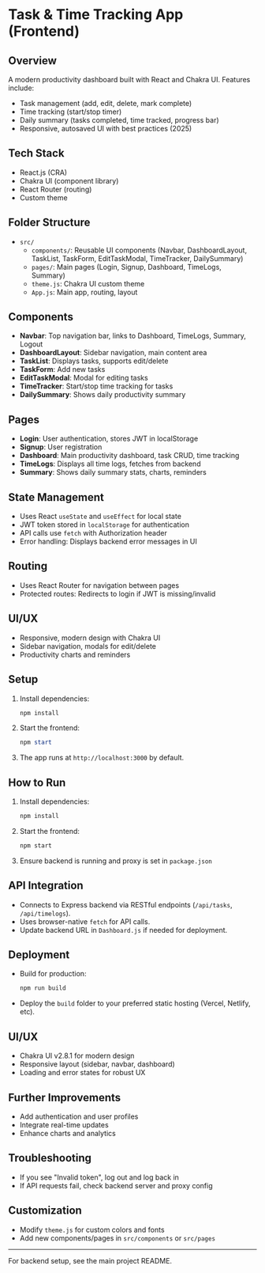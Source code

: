 # Task & Time Tracking App (Frontend)

## Overview

A modern productivity dashboard built with React and Chakra UI. Features include:
- Task management (add, edit, delete, mark complete)
- Time tracking (start/stop timer)
- Daily summary (tasks completed, time tracked, progress bar)
- Responsive, autosaved UI with best practices (2025)

## Tech Stack
- React.js (CRA)
- Chakra UI (component library)
- React Router (routing)
- Custom theme

## Folder Structure
- `src/`
  - `components/`: Reusable UI components (Navbar, DashboardLayout, TaskList, TaskForm, EditTaskModal, TimeTracker, DailySummary)
  - `pages/`: Main pages (Login, Signup, Dashboard, TimeLogs, Summary)
  - `theme.js`: Chakra UI custom theme
  - `App.js`: Main app, routing, layout

## Components
- **Navbar**: Top navigation bar, links to Dashboard, TimeLogs, Summary, Logout
- **DashboardLayout**: Sidebar navigation, main content area
- **TaskList**: Displays tasks, supports edit/delete
- **TaskForm**: Add new tasks
- **EditTaskModal**: Modal for editing tasks
- **TimeTracker**: Start/stop time tracking for tasks
- **DailySummary**: Shows daily productivity summary

## Pages
- **Login**: User authentication, stores JWT in localStorage
- **Signup**: User registration
- **Dashboard**: Main productivity dashboard, task CRUD, time tracking
- **TimeLogs**: Displays all time logs, fetches from backend
- **Summary**: Shows daily summary stats, charts, reminders

## State Management
- Uses React `useState` and `useEffect` for local state
- JWT token stored in `localStorage` for authentication
- API calls use `fetch` with Authorization header
- Error handling: Displays backend error messages in UI

## Routing
- Uses React Router for navigation between pages
- Protected routes: Redirects to login if JWT is missing/invalid

## UI/UX
- Responsive, modern design with Chakra UI
- Sidebar navigation, modals for edit/delete
- Productivity charts and reminders


## Setup
1. Install dependencies:
   ```powershell
   npm install
   ```
2. Start the frontend:
   ```powershell
   npm start
   ```
3. The app runs at `http://localhost:3000` by default.

## How to Run
1. Install dependencies:
   ```bash
   npm install
   ```
2. Start the frontend:
   ```bash
   npm start
   ```
3. Ensure backend is running and proxy is set in `package.json`


## API Integration
- Connects to Express backend via RESTful endpoints (`/api/tasks`, `/api/timelogs`).
- Uses browser-native `fetch` for API calls.
- Update backend URL in `Dashboard.js` if needed for deployment.


## Deployment
- Build for production:
   ```powershell
   npm run build
   ```
- Deploy the `build` folder to your preferred static hosting (Vercel, Netlify, etc).


## UI/UX
- Chakra UI v2.8.1 for modern design
- Responsive layout (sidebar, navbar, dashboard)
- Loading and error states for robust UX


## Further Improvements
- Add authentication and user profiles
- Integrate real-time updates
- Enhance charts and analytics

## Troubleshooting
- If you see "Invalid token", log out and log back in
- If API requests fail, check backend server and proxy config

## Customization
- Modify `theme.js` for custom colors and fonts
- Add new components/pages in `src/components` or `src/pages`

---
For backend setup, see the main project README.
